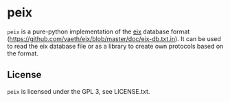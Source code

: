 # peix

`peix` is a pure-python implementation of the [eix](https://github.com/vaeth/eix/) database format (https://github.com/vaeth/eix/blob/master/doc/eix-db.txt.in).
It can be used to read the eix database file or as a library to create own protocols based on the format. 

## License

`peix` is licensed under the GPL 3, see LICENSE.txt.
